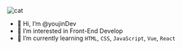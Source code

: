 ![cat](https://user-images.githubusercontent.com/67622600/116381467-e3a42400-a84f-11eb-9fa2-e4fdbdd66b2a.gif)
- 👋 Hi, I’m @youjinDev
- 👀 I’m interested in Front-End Develop
- 🌱 I’m currently learning ```HTML```, ```CSS```, ```JavaScript```, ```Vue```, ```React```

